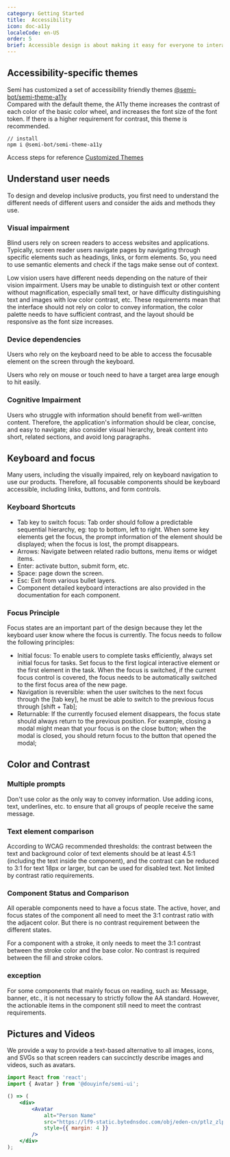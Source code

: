 ```yaml
---
category: Getting Started
title:  Accessibility
icon: doc-a11y
localeCode: en-US
order: 5
brief: Accessible design is about making it easy for everyone to interact with products, including those with disabilities, to provide a better experience for everyone. The Semi design system is designed to remove barriers and create inclusive product experiences that work for all.
---
```


## Accessibility-specific themes
Semi has customized a set of accessibility friendly themes [@semi-bot/semi-theme-a11y](https://semi.design/dsm_store/theme?dsmID=2243)  
Compared with the default theme, the A11y theme increases the contrast of each color of the basic color wheel, and increases the font size of the font token. If there is a higher requirement for contrast, this theme is recommended.   

```
// install
npm i @semi-bot/semi-theme-a11y
```

Access steps for reference [Customized Themes](https://semi.design/en-US/start/customize-theme#When%20using%20webpack%20as%20a%20build%20tool)

## Understand user needs

To design and develop inclusive products, you first need to understand the different needs of different users and consider the aids and methods they use.

### Visual impairment

Blind users rely on screen readers to access websites and applications. Typically, screen reader users navigate pages by navigating through specific elements such as headings, links, or form elements.
So, you need to use semantic elements and check if the tags make sense out of context.

Low vision users have different needs depending on the nature of their vision impairment. Users may be unable to distinguish text or other content without magnification, especially small text, or have difficulty distinguishing text and images with low color contrast, etc.
These requirements mean that the interface should not rely on color to convey information, the color palette needs to have sufficient contrast, and the layout should be responsive as the font size increases.

### Device dependencies

Users who rely on the keyboard need to be able to access the focusable element on the screen through the keyboard.

Users who rely on mouse or touch need to have a target area large enough to hit easily.

### Cognitive Impairment

Users who struggle with information should benefit from well-written content.
Therefore, the application's information should be clear, concise, and easy to navigate; also consider visual hierarchy, break content into short, related sections, and avoid long paragraphs.

## Keyboard and focus

Many users, including the visually impaired, rely on keyboard navigation to use our products. Therefore, all focusable components should be keyboard accessible, including links, buttons, and form controls.

### Keyboard Shortcuts

- Tab key to switch focus: Tab order should follow a predictable sequential hierarchy, eg: top to bottom, left to right. When some key elements get the focus, the prompt information of the element should be displayed; when the focus is lost, the prompt disappears.
- Arrows: Navigate between related radio buttons, menu items or widget items.
- Enter: activate button, submit form, etc.
- Space: page down the screen.
- Esc: Exit from various bullet layers.
- Component detailed keyboard interactions are also provided in the documentation for each component.

### Focus Principle

Focus states are an important part of the design because they let the keyboard user know where the focus is currently. The focus needs to follow the following principles:

- Initial focus: To enable users to complete tasks efficiently, always set initial focus for tasks. Set focus to the first logical interactive element or the first element in the task. When the focus is switched, if the current focus control is covered, the focus needs to be automatically switched to the first focus area of ​​the new page.
- Navigation is reversible: when the user switches to the next focus through the [tab key], he must be able to switch to the previous focus through [shift + Tab];
- Returnable: If the currently focused element disappears, the focus state should always return to the previous position. For example, closing a modal might mean that your focus is on the close button; when the modal is closed, you should return focus to the button that opened the modal;

## Color and Contrast

### Multiple prompts

Don't use color as the only way to convey information. Use adding icons, text, underlines, etc. to ensure that all groups of people receive the same message.

<ImageBox alt="Multiple tips to do and don't example" url='https://lf3-static.bytednsdoc.com/obj/eden-cn/ptlz_zlp/ljhwZthlaukjlkulzlp/a11y-do-and-donot.png' darkUrl ="https://lf3-static.bytednsdoc.com/obj/eden-cn/ptlz_zlp/ljhwZthlaukjlkulzlp/a11y-do-and-donot-dark.png" />

### Text element comparison

According to WCAG recommended thresholds: the contrast between the text and background color of text elements should be at least 4.5:1 (including the text inside the component), and the contrast can be reduced to 3:1 for text 18px or larger, but can be used for disabled text. Not limited by contrast ratio requirements.

<ImageBox alt="Text element comparison example" url="https://lf3-static.bytednsdoc.com/obj/eden-cn/ptlz_zlp/ljhwZthlaukjlkulzlp/a11y-color-contrast.png" darkUrl="https://lf3-static.bytednsdoc.com/obj/eden-cn/ptlz_zlp/ljhwZthlaukjlkulzlp/a11y-color-contrast-dark.png" />

### Component Status and Comparison

All operable components need to have a focus state. The active, hover, and focus states of the component all need to meet the 3:1 contrast ratio with the adjacent color. But there is no contrast requirement between the different states.

For a component with a stroke, it only needs to meet the 3:1 contrast between the stroke color and the base color. No contrast is required between the fill and stroke colors.

<ImageBox alt="Component state and contrast example" url="https://lf3-static.bytednsdoc.com/obj/eden-cn/ptlz_zlp/ljhwZthlaukjlkulzlp/a11y-component-state-contrast.png" darkUrl="https://lf3-static.bytednsdoc.com/obj/eden-cn/ptlz_zlp/ljhwZthlaukjlkulzlp/a11y-component-state-contrast-dark.png" />


### exception

For some components that mainly focus on reading, such as: Message, banner, etc., it is not necessary to strictly follow the AA standard. However, the actionable items in the component still need to meet the contrast requirements.

<ImageBox alt="Example of exceptions" url="https://lf3-static.bytednsdoc.com/obj/eden-cn/ptlz_zlp/ljhwZthlaukjlkulzlp/a11y-color-contrast-special.png" darkUrl="https://lf3-static.bytednsdoc.com/obj/eden-cn/ptlz_zlp/ljhwZthlaukjlkulzlp/a11y-color-contrast-special-dark.png" />

## Pictures and Videos

We provide a way to provide a text-based alternative to all images, icons, and SVGs so that screen readers can succinctly describe images and videos, such as avatars.


```jsx live=true
import React from 'react';
import { Avatar } from '@douyinfe/semi-ui';

() => (
    <div>
        <Avatar
            alt="Person Name"
            src="https://lf9-static.bytednsdoc.com/obj/eden-cn/ptlz_zlp/ljhwZthlaukjlkulzlp/a11y-img-alt-avatar.png"
            style={{ margin: 4 }}
        />
    </div>
);
```
